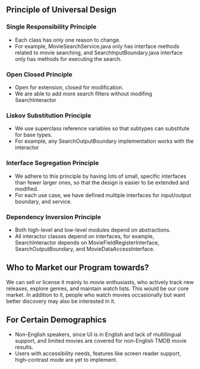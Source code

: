 ## Principle of Universal Design

### Single Responsibility Principle
- Each class has only one reason to change. 
- For example, MovieSearchService.java only has interface methods related to movie searching, and SearchInputBoundary.java interface only has methods for executing the search.


### Open Closed Principle
- Open for extension, closed for modification.
- We are able to add more search filters without modifing SearchInteractor

### Liskov Substitution Principle
- We use superclass reference variables so that subtypes can substitute for base types.
- For example, any SearchOutputBoundary implementation works with the interactor

### Interface Segregation Principle
- We adhere to this principle by having lots of small, specific interfaces than fewer larger ones, so that the design is easier to be extended and modified.
- For each use case, we have defined multiple interfaces for input/output boundary, and service.

### Dependency Inversion Principle
- Both high-level and low-level modules depend on abstractions.
- All interactor classes depend on interfaces, for example, SearchInteractor depends on MovieFieldRegisterInterface, SearchOutputBoundary, and MovieDataAccessInterface.

## Who to Market our Program towards?
We can sell or license it mainly to movie enthusiasts, who actively track new releases, explore genres, and maintain watch lists. This would be our core market.
In addition to it, people who watch movies occasionally but want better discovery may also be interested in it.

## For Certain Demographics
- Non-English speakers, since UI is in English and lack of multilingual support, and limited movies are covered for non-English TMDB movie results.
- Users with accessibility needs, features like screen reader support, high-contrast mode are yet to implement.
